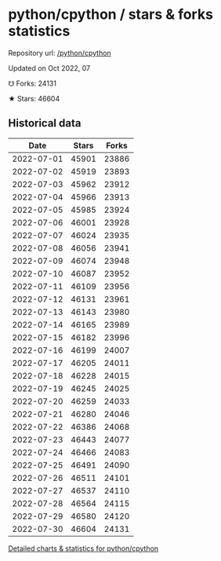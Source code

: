 # python/cpython / stars & forks statistics

Repository url: [/python/cpython](https://github.com/python/cpython)

Updated on Oct 2022, 07

☋ Forks: 24131

★ Stars: 46604

## Historical data
| Date | Stars | Forks |
|------|-------|-------|
| 2022-07-01 | 45901 | 23886 | 
| 2022-07-02 | 45919 | 23893 | 
| 2022-07-03 | 45962 | 23912 | 
| 2022-07-04 | 45966 | 23913 | 
| 2022-07-05 | 45985 | 23924 | 
| 2022-07-06 | 46001 | 23928 | 
| 2022-07-07 | 46024 | 23935 | 
| 2022-07-08 | 46056 | 23941 | 
| 2022-07-09 | 46074 | 23948 | 
| 2022-07-10 | 46087 | 23952 | 
| 2022-07-11 | 46109 | 23956 | 
| 2022-07-12 | 46131 | 23961 | 
| 2022-07-13 | 46143 | 23980 | 
| 2022-07-14 | 46165 | 23989 | 
| 2022-07-15 | 46182 | 23996 | 
| 2022-07-16 | 46199 | 24007 | 
| 2022-07-17 | 46205 | 24011 | 
| 2022-07-18 | 46228 | 24015 | 
| 2022-07-19 | 46245 | 24025 | 
| 2022-07-20 | 46259 | 24033 | 
| 2022-07-21 | 46280 | 24046 | 
| 2022-07-22 | 46386 | 24068 | 
| 2022-07-23 | 46443 | 24077 | 
| 2022-07-24 | 46466 | 24083 | 
| 2022-07-25 | 46491 | 24090 | 
| 2022-07-26 | 46511 | 24101 | 
| 2022-07-27 | 46537 | 24110 | 
| 2022-07-28 | 46564 | 24115 | 
| 2022-07-29 | 46580 | 24120 | 
| 2022-07-30 | 46604 | 24131 | 


[Detailed charts & statistics for python/cpython](https://reviewgithub.com/rep/python/cpython)
